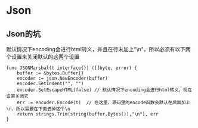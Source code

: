 # Json

## Json的坑

默认情况下encoding会进行html转义，并且在行末加上"\n"，所以必须有以下两个设置来关闭默认的这两个设置

```
func JSONMarshal(t interface{}) ([]byte, error) {
	buffer := &bytes.Buffer{}
	encoder := json.NewEncoder(buffer)
	encoder.SetIndent("", "")
	encoder.SetEscapeHTML(false) // 默认情况下encoding会进行html转义，现在设置关闭它
	err := encoder.Encode(t)  // 在这里，源码里的encode函数会默认在后面加上\n，所以需要在下面去掉这个\n
	return strings.Trim(string(buffer.Bytes()),"\n"), err
}
```
